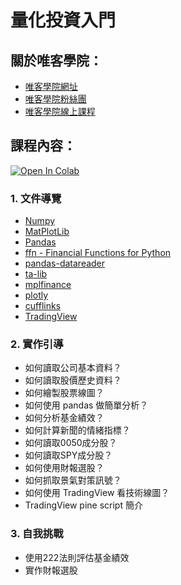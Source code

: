 # 量化投資入門

## 關於唯客學院：

* [唯客學院網址](http://www.victorgau.com)
* [唯客學院粉絲團](https://www.facebook.com/KHPYAcademy/)
* [唯客學院線上課程](https://khpy.teachable.com)

## 課程內容：

[![Open In Colab](https://colab.research.google.com/assets/colab-badge.svg)](https://colab.research.google.com/github/victorgau/khpy_quant_intro/)

### 1. 文件導覽

* [Numpy](https://numpy.org/)
* [MatPlotLib](https://matplotlib.org/)
* [Pandas](https://pandas.pydata.org/)
* [ffn - Financial Functions for Python](https://pmorissette.github.io/ffn/)
* [pandas-datareader](https://pandas-datareader.readthedocs.io/en/latest/)
* [ta-lib](https://mrjbq7.github.io/ta-lib/)
* [mplfinance](https://github.com/matplotlib/mplfinance)
* [plotly](https://plotly.com/)
* [cufflinks](https://github.com/santosjorge/cufflinks)
* [TradingView](https://www.tradingview.com/)

### 2. 實作引導

* 如何讀取公司基本資料？
* 如何讀取股價歷史資料？
* 如何繪製股票線圖？
* 如何使用 pandas 做簡單分析？
* 如何分析基金績效？
* 如何計算新聞的情緒指標？
* 如何讀取0050成分股？
* 如何讀取SPY成分股？
* 如何使用財報選股？
* 如何抓取景氣對策訊號？
* 如何使用 TradingView 看技術線圖？
* TradingView pine script 簡介

### 3. 自我挑戰

* 使用222法則評估基金績效
* 實作財報選股
